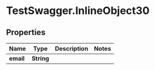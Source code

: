 # TestSwagger.InlineObject30

## Properties

Name | Type | Description | Notes
------------ | ------------- | ------------- | -------------
**email** | **String** |  | 


